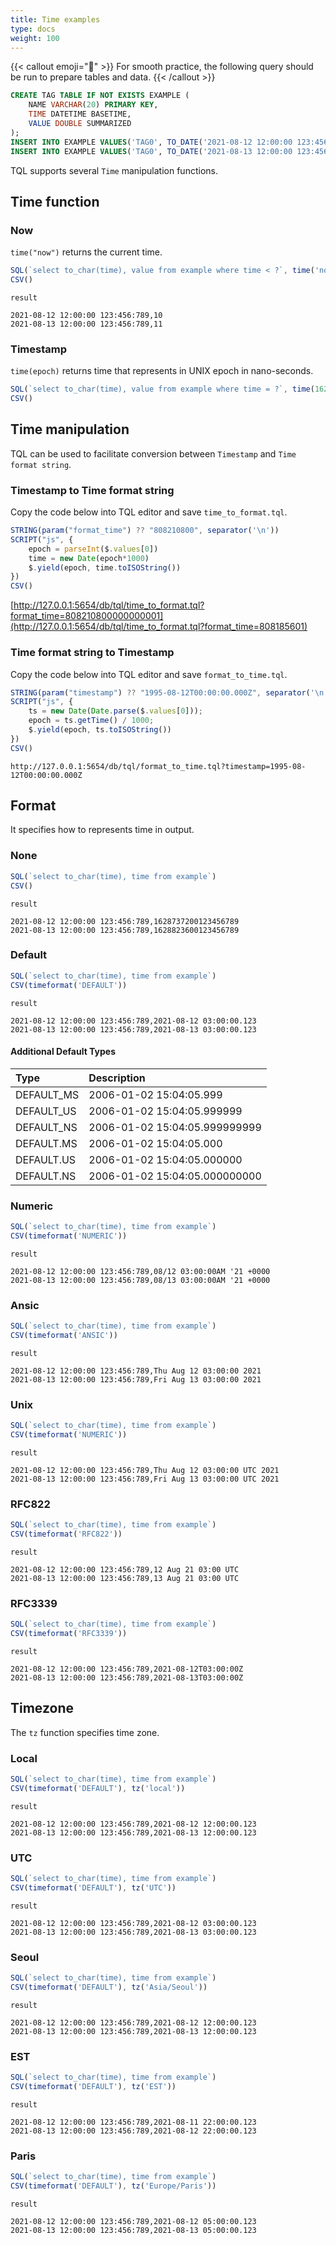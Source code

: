 ```yaml
---
title: Time examples
type: docs
weight: 100
---
```


{{< callout emoji="📌" >}}
For smooth practice, the following query should be run to prepare tables and data.
{{< /callout >}}

```sql
CREATE TAG TABLE IF NOT EXISTS EXAMPLE (
    NAME VARCHAR(20) PRIMARY KEY,
    TIME DATETIME BASETIME,
    VALUE DOUBLE SUMMARIZED
);
INSERT INTO EXAMPLE VALUES('TAG0', TO_DATE('2021-08-12 12:00:00 123:456:789'), 10);
INSERT INTO EXAMPLE VALUES('TAG0', TO_DATE('2021-08-13 12:00:00 123:456:789'), 11);
```


TQL supports several `Time` manipulation functions.

## Time function

### Now

`time("now")` returns the current time.

```js
SQL(`select to_char(time), value from example where time < ?`, time('now'))
CSV()
```

`result`

```
2021-08-12 12:00:00 123:456:789,10
2021-08-13 12:00:00 123:456:789,11
```

### Timestamp

`time(epoch)`  returns time that represents in UNIX epoch in nano-seconds.

```js
SQL(`select to_char(time), value from example where time = ?`, time(1628737200123456789))
CSV()
```


## Time manipulation

TQL can be used to facilitate conversion between `Timestamp` and `Time format string`.

### Timestamp to Time format string

Copy the code below into TQL editor and save `time_to_format.tql`.

```js
STRING(param("format_time") ?? "808210800", separator('\n'))
SCRIPT("js", {
    epoch = parseInt($.values[0])
    time = new Date(epoch*1000)
    $.yield(epoch, time.toISOString())
})
CSV()
```

[http://127.0.0.1:5654/db/tql/time_to_format.tql?format_time=808210800000000001](http://127.0.0.1:5654/db/tql/time_to_format.tql?format_time=808185601)

### Time format string to Timestamp

Copy the code below into TQL editor and save `format_to_time.tql`.

```js
STRING(param("timestamp") ?? "1995-08-12T00:00:00.000Z", separator('\n'))
SCRIPT("js", {
    ts = new Date(Date.parse($.values[0]));
    epoch = ts.getTime() / 1000;
    $.yield(epoch, ts.toISOString())
})
CSV()
```

`http://127.0.0.1:5654/db/tql/format_to_time.tql?timestamp=1995-08-12T00:00:00.000Z`


## Format

It specifies how to represents time in output.

### None

```js
SQL(`select to_char(time), time from example`)
CSV()
```

`result`

```
2021-08-12 12:00:00 123:456:789,1628737200123456789
2021-08-13 12:00:00 123:456:789,1628823600123456789
```

### Default

```js
SQL(`select to_char(time), time from example`)
CSV(timeformat('DEFAULT'))
```

`result`

```
2021-08-12 12:00:00 123:456:789,2021-08-12 03:00:00.123
2021-08-13 12:00:00 123:456:789,2021-08-13 03:00:00.123
```
#### Additional Default Types
| Type     |  Description  |
|:-----------------|:-------------|
|DEFAULT_MS | 2006-01-02 15:04:05.999|
|DEFAULT_US | 2006-01-02 15:04:05.999999|
|DEFAULT_NS | 2006-01-02 15:04:05.999999999|
|DEFAULT.MS | 2006-01-02 15:04:05.000|
|DEFAULT.US | 2006-01-02 15:04:05.000000|
|DEFAULT.NS | 2006-01-02 15:04:05.000000000|

### Numeric

```js
SQL(`select to_char(time), time from example`)
CSV(timeformat('NUMERIC'))
```

`result`

```
2021-08-12 12:00:00 123:456:789,08/12 03:00:00AM '21 +0000
2021-08-13 12:00:00 123:456:789,08/13 03:00:00AM '21 +0000
```

### Ansic

```js
SQL(`select to_char(time), time from example`)
CSV(timeformat('ANSIC'))
```

`result`

```
2021-08-12 12:00:00 123:456:789,Thu Aug 12 03:00:00 2021
2021-08-13 12:00:00 123:456:789,Fri Aug 13 03:00:00 2021
```

### Unix

```js
SQL(`select to_char(time), time from example`)
CSV(timeformat('NUMERIC'))
```

`result`

```
2021-08-12 12:00:00 123:456:789,Thu Aug 12 03:00:00 UTC 2021
2021-08-13 12:00:00 123:456:789,Fri Aug 13 03:00:00 UTC 2021
```

### RFC822

```js
SQL(`select to_char(time), time from example`)
CSV(timeformat('RFC822'))
```

`result`

```
2021-08-12 12:00:00 123:456:789,12 Aug 21 03:00 UTC
2021-08-13 12:00:00 123:456:789,13 Aug 21 03:00 UTC
```

### RFC3339

```js
SQL(`select to_char(time), time from example`)
CSV(timeformat('RFC3339'))
```

`result`

```
2021-08-12 12:00:00 123:456:789,2021-08-12T03:00:00Z
2021-08-13 12:00:00 123:456:789,2021-08-13T03:00:00Z
```

## Timezone

The `tz` function specifies time zone.

### Local

```js
SQL(`select to_char(time), time from example`)
CSV(timeformat('DEFAULT'), tz('local'))
```

`result`

```
2021-08-12 12:00:00 123:456:789,2021-08-12 12:00:00.123
2021-08-13 12:00:00 123:456:789,2021-08-13 12:00:00.123
```

### UTC

```js
SQL(`select to_char(time), time from example`)
CSV(timeformat('DEFAULT'), tz('UTC'))
```

`result`

```
2021-08-12 12:00:00 123:456:789,2021-08-12 03:00:00.123
2021-08-13 12:00:00 123:456:789,2021-08-13 03:00:00.123
```

### Seoul

```js
SQL(`select to_char(time), time from example`)
CSV(timeformat('DEFAULT'), tz('Asia/Seoul'))
```

`result`

```
2021-08-12 12:00:00 123:456:789,2021-08-12 12:00:00.123
2021-08-13 12:00:00 123:456:789,2021-08-13 12:00:00.123
```

### EST

```js
SQL(`select to_char(time), time from example`)
CSV(timeformat('DEFAULT'), tz('EST'))
```

`result`

```
2021-08-12 12:00:00 123:456:789,2021-08-11 22:00:00.123
2021-08-13 12:00:00 123:456:789,2021-08-12 22:00:00.123
```

### Paris

```js
SQL(`select to_char(time), time from example`)
CSV(timeformat('DEFAULT'), tz('Europe/Paris'))
```

`result`

```
2021-08-12 12:00:00 123:456:789,2021-08-12 05:00:00.123
2021-08-13 12:00:00 123:456:789,2021-08-13 05:00:00.123
```
